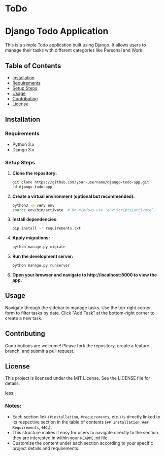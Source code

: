 # ToDo

# Django Todo Application

This is a simple Todo application built using Django. It allows users to manage their tasks with different categories like Personal and Work.

## Table of Contents

- [Installation](#installation)
- [Requirements](#requirements)
- [Setup Steps](#setup-steps)
- [Usage](#usage)
- [Contributing](#contributing)
- [License](#license)

## Installation

### Requirements

- Python 3.x
- Django 3.x

### Setup Steps

1. **Clone the repository:**

   ```bash
   git clone https://github.com/your-username/django-todo-app.git
   cd django-todo-app

2. **Create a virtual environment (optional but recommended):**

    ```bash
    python3 -m venv env
    source env/bin/activate  # On Windows use `env\Scripts\activate`

3. **Install dependencies:**

    ```bash
    pip install -r requirements.txt

4. **Apply migrations:**

    ```bash
    python manage.py migrate

5. **Run the development server:**

    ```bash
    python manage.py runserver

6. **Open your browser and navigate to http://localhost:8000 to view the app.**

## Usage

Navigate through the sidebar to manage tasks.
Use the top-right corner form to filter tasks by date.
Click "Add Task" at the bottom-right corner to create a new task.

## Contributing
Contributions are welcome! Please fork the repository, create a feature branch, and submit a pull request.

## License
This project is licensed under the MIT License. See the LICENSE file for details.

less

### Notes:
- Each section link (`#installation`, `#requirements`, etc.) is directly linked to its respective section in the table of contents (`## Installation`, `### Requirements`, etc.).
- This structure makes it easy for users to navigate directly to the section they are interested in within your `README.md` file.
- Customize the content under each section according to your specific project details and requirements.